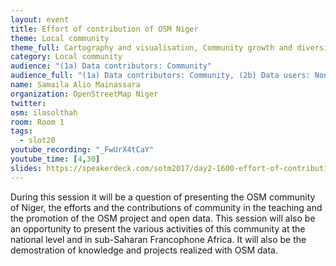 ```yaml
---
layout: event
title: Effort of contribution of OSM Niger
theme: Local community
theme_full: Cartography and visualisation, Community growth and diversity, outreach, Contribution & data collection, Education, Local community
category: Local community
audience: "(1a) Data contributors: Community"
audience_full: "(1a) Data contributors: Community, (2b) Data users: Non-profit and public service, (2c) Data users: Personal"
name: Samaila Alio Mainassara
organization: OpenStreetMap Niger
twitter:
osm: ilasolthah
room: Room 1
tags:
  - slot20
youtube_recording: "_FwUrX4tCaY"
youtube_time: [4,30]
slides: https://speakerdeck.com/sotm2017/day2-1600-effort-of-contribution-of-osm-niger
---
```

During this session it will be a question of presenting the OSM community of Niger, the efforts and the contributions of community in the teaching and the promotion of the OSM project and  open data. This session will also be an opportunity to present the various activities of this community at the national level and in sub-Saharan Francophone Africa.
It will also be the demostration of knowledge and projects realized with OSM data.

